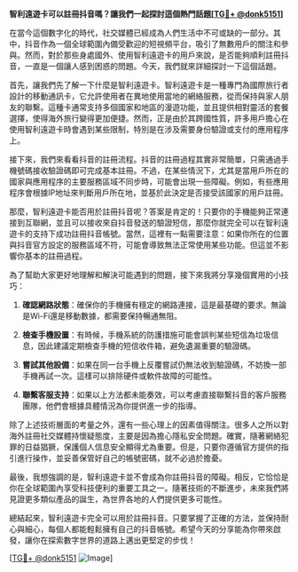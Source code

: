 **智利遠遊卡可以註冊抖音嗎？讓我們一起探討這個熱門話題[[TG💪+ @donk5151](https://t.me/s/donk5151)]**

在當今這個數字化的時代，社交媒體已經成為人們生活中不可或缺的一部分。其中，抖音作為一個全球範圍內備受歡迎的短視頻平台，吸引了無數用戶的關注和參與。然而，對於那些身處國外、使用智利遠遊卡的用戶來說，是否能夠順利註冊抖音，一直是一個讓人感到困惑的問題。今天，我們就來詳細探討一下這個話題。

首先，讓我們先了解一下什麼是智利遠遊卡。智利遠遊卡是一種專門為國際旅行者設計的移動通訊卡，它允許使用者在異地使用當地的網絡服務，從而保持與家人朋友的聯繫。這種卡通常支持多個國家和地區的漫遊功能，並且提供相對靈活的套餐選擇，使得海外旅行變得更加便捷。然而，正是由於其跨國性質，許多用戶擔心在使用智利遠遊卡時會遇到某些限制，特別是在涉及需要身份驗證或支付的應用程序上。

接下來，我們來看看抖音的註冊流程。抖音的註冊過程其實非常簡單，只需通過手機號碼接收驗證碼即可完成基本註冊。不過，在某些情況下，尤其是當用戶所在的國家與應用程序的主要服務區域不同步時，可能會出現一些障礙。例如，有些應用程序會根據IP地址來判斷用戶所在地，並基於此決定是否接受該國家的用戶註冊。

那麼，智利遠遊卡能否用於註冊抖音呢？答案是肯定的！只要你的手機能夠正常連接到互聯網，並且可以接收來自抖音發送的驗證短信，那麼你就完全可以在智利遠遊卡的支持下成功註冊抖音帳號。當然，這裡有一點需要注意：如果你所在的位置與抖音官方設定的服務區域不符，可能會導致無法正常使用某些功能。但這並不影響你基本的註冊過程。

為了幫助大家更好地理解和解決可能遇到的問題，接下來我將分享幾個實用的小技巧：

1. **確認網路狀態**：確保你的手機擁有穩定的網路連接，這是最基礎的要求。無論是Wi-Fi還是移動數據，都需要保持暢通無阻。
   
2. **檢查手機設置**：有時候，手機系統的防護措施可能會誤判某些短信為垃圾信息，因此建議定期檢查手機的短信收件箱，避免遺漏重要的驗證碼。

3. **嘗試其他設備**：如果在同一台手機上反覆嘗試仍無法收到驗證碼，不妨換一部手機再試一次。這樣可以排除硬件或軟件故障的可能性。

4. **聯繫客服支持**：如果以上方法都未能奏效，可以考慮直接聯繫抖音的客戶服務團隊，他們會根據具體情況為你提供進一步的指導。

除了上述技術層面的考量之外，還有一些心理上的因素值得關注。很多人之所以對海外註冊社交媒體持懷疑態度，主要是因為擔心隱私安全問題。確實，隨著網絡犯罪的日益猖獗，保護個人信息安全顯得尤為重要。但是，只要你遵循官方提供的指引進行操作，並妥善保管好自己的帳號密碼，就不必過於擔憂。

最後，我想強調的是，智利遠遊卡並不會成為你註冊抖音的障礙。相反，它恰恰是你在全球範圍內享受科技便利的重要工具之一。隨著技術的不斷進步，未來我們將見證更多類似產品的誕生，為世界各地的人們提供更多可能性。

總結起來，智利遠遊卡完全可以用於註冊抖音。只要掌握了正確的方法，並保持耐心與細心，每個人都能輕鬆擁有自己的抖音帳號。希望今天的分享能為你帶來啟發，讓你在探索數字世界的道路上邁出更堅定的步伐！

[[TG💪+ @donk5151](https://t.me/s/donk5151) ![Image](https://i.postimg.cc/rwNCRYN7/Snipaste-2025-04-30-17-27-05.png)]